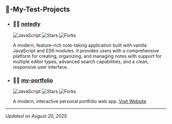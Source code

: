 <!-- SHOWCASE-START -->
## 🚀-My-Test-Projects

- ### 🧑‍💻 **[notedly](https://github.com/sansk/notedly)**
   ![JavaScript](https://img.shields.io/badge/-JavaScript-blue) ![Stars](https://img.shields.io/badge/⭐-0-yellow) ![Forks](https://img.shields.io/badge/🔀-0-orange)

   A modern, feature-rich note-taking application built with vanilla JavaScript and ES6 modules. It provides users with a comprehensive platform for creating, organizing, and managing notes with support for multiple editor types, advanced search capabilities, and a clean, responsive user interface.	
- ### 🧑‍💻 **[my-portfolio](https://github.com/sansk/my-portfolio)**
   ![JavaScript](https://img.shields.io/badge/-JavaScript-blue) ![Stars](https://img.shields.io/badge/⭐-0-yellow) ![Forks](https://img.shields.io/badge/🔀-0-orange)

   A modern, interactive personal portfolio web app.	   [Visit Website](https://theintrovertcoder.in/)



---
*Updated on August 20, 2025*

<!-- SHOWCASE-END -->
